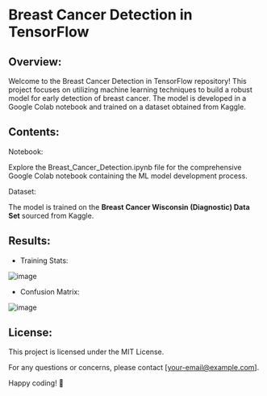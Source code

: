 # Breast Cancer Detection in TensorFlow

## Overview:
Welcome to the Breast Cancer Detection in TensorFlow repository! This project focuses on utilizing machine learning techniques to build a robust model for early detection of breast cancer. The model is developed in a Google Colab notebook and trained on a dataset obtained from Kaggle.

## Contents:
Notebook:

Explore the Breast_Cancer_Detection.ipynb file for the comprehensive Google Colab notebook containing the ML model development process.

Dataset:

The model is trained on the **Breast Cancer Wisconsin (Diagnostic) Data Set** sourced from Kaggle.

## Results:
* Training Stats:
  
![image](https://github.com/shan1306/Breast-Cancer-Detection-in-TensorFlow/assets/98233016/6d320a44-5efd-4eda-b614-31dd0755d509)
* Confusion Matrix:
  
![image](https://github.com/shan1306/Breast-Cancer-Detection-in-TensorFlow/assets/98233016/f678b52d-c42e-435f-8fd1-126307dabb99)



## License:
This project is licensed under the MIT License.

For any questions or concerns, please contact [your-email@example.com].

Happy coding! 🚀
